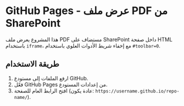 # GitHub Pages - عرض ملف PDF من SharePoint

هذا المشروع يعرض ملف PDF مستضاف على SharePoint داخل صفحة HTML باستخدام `iframe`، مع إخفاء شريط الأدوات العلوي باستخدام `#toolbar=0`.

## طريقة الاستخدام

1. ارفع الملفات إلى مستودع GitHub.
2. فعّل GitHub Pages من إعدادات المستودع.
3. افتح الرابط العام للصفحة (عادة يكون: `https://username.github.io/repo-name/`).

